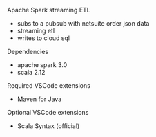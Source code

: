 Apache Spark streaming ETL

- subs to a pubsub with netsuite order json data
- streaming etl
- writes to cloud sql

Dependencies
- apache spark 3.0
- scala 2.12

Required VSCode extensions
- Maven for Java

Optional VSCode extensions
- Scala Syntax (official)